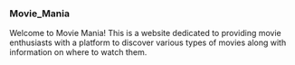 ### Movie_Mania
Welcome to Movie Mania! This is a website dedicated to providing movie enthusiasts with a platform to discover various types of movies along with information on where to watch them.
